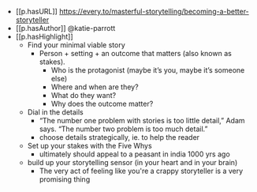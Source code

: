 


- [[p.hasURL]] https://every.to/masterful-storytelling/becoming-a-better-storyteller
- [[p.hasAuthor]] @katie-parrott
- [[p.hasHighlight]]
  - Find your minimal viable story
    - Person + setting + an outcome that matters (also known as stakes). 
      - Who is the protagonist (maybe it’s you, maybe it’s someone else) 
      - Where and when are they? 
      - What do they want? 
      - Why does the outcome matter? 
  - Dial in the details
    - “The number one problem with stories is too little detail,” Adam says. “The number two problem is too much detail.”
    - choose details strategically, ie. to help the reader
  - Set up your stakes with the Five Whys
    - ultimately should appeal to a peasant in india 1000 yrs ago
  - build up your storytelling sensor (in your heart and in your brain)
    - The very act of feeling like you're a crappy storyteller is a very promising thing
